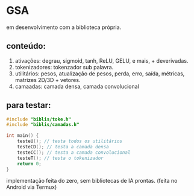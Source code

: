 # GSA
em desenvolvimento com a biblioteca própria.

## conteúdo:
1. ativações: degrau, sigmoid, tanh, ReLU, GELU, e mais, + deverivadas.
2. tokenizadores: tokenzador sub palavra.
3. utilitários: pesos, atualização de pesos, perda, erro, saída, métricas, matrizes 2D/3D + vetores.
4. camaadas: camada densa, camada convolucional

## para testar:

```Cpp
#include "biblis/toke.h"
#include "biblis/camadas.h"

int main() {
    testeU(); // testa todos os utilitários
    testeCD(); // testa a camada densa
    testeCC(); // testa a camada convolucional
    testeT(); // testa o tokenizador
    return 0;
}
```

implementação feita do zero, sem bibliotecas de IA prontas.
(feita no Android via Termux)